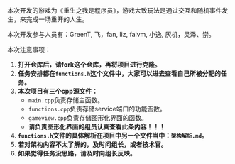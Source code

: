 本次开发的游戏为《重生之我是程序员》，游戏大致玩法是通过交互和随机事件发生，来完成一场重开的人生。

本次开发参与人员有：GreenT, 飞，fan, liz, faivm, 小逸, 灰机，灵泽、崇。

本次注意事项：

1. **打开仓库后，请fork这个仓库，再将项目进行克隆。**
2. **任务安排都在`functions.h`这个文件中，大家可以进去查看自己所被分配的任务。**
3. **本次项目有三个cpp源文件：**
   - `main.cpp`负责存储主函数。
   - `functions.cpp`负责存储service端口的功能函数。
   - `gameview.cpp`负责存储图形化界面的函数。
   - **请负责图形化界面的组员认真查看此条内容！！！**
4. **`functions.h`文件的具体解析在项目中另一个文件当中：`架构解析.md`。**
5. **若对架构内容不太了解的，及时问组长，或者技术官。**
6. **如果觉得任务没思路，请及时向组长反映。**